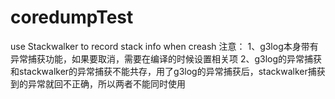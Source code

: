 # coredumpTest
 use Stackwalker to record  stack info when creash
注意：
1、g3log本身带有异常捕获功能，如果要取消，需要在编译的时候设置相关项
2、g3log的异常捕获和stackwalker的异常捕获不能共存，用了g3log的异常捕获后，stackwalker捕获到的异常就回不正确，所以两者不能同时使用
